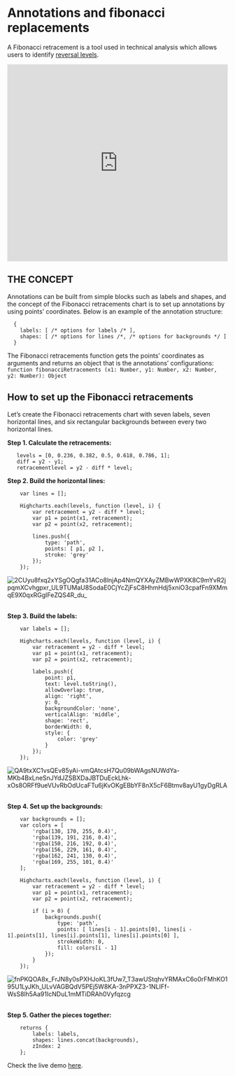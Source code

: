 Annotations and fibonacci replacements
===

A Fibonacci retracement is a tool used in technical analysis which allows users to identify [reversal levels](http://www.investopedia.com/terms/f/fibonacciretracement.asp).

<iframe style="width: 100%; height: 450px; border: none;" src="https://www.highcharts.com/samples/embed/stock/annotations/fibonacci-retracements" allow="fullscreen"></iframe>


THE CONCEPT
-----------

Annotations can be built from simple blocks such as labels and shapes, and the concept of the Fibonacci retracements chart is to set up annotations by using points’ coordinates. Below is an example of the annotation structure:

    
      {
        labels: [ /* options for labels /* ],
        shapes: [ /* options for lines /*, /* options for backgrounds */ ]
      }
    

The Fibonacci retracements function gets the points’ coordinates as arguments and returns an object that is the annotations’ configurations: `function fibonacciRetracements (x1: Number, y1: Number, x2: Number, y2: Number): Object`

How to set up the Fibonacci retracements
----------------------------------------

Let’s create the Fibonacci retracements chart with seven labels, seven horizontal lines, and six rectangular backgrounds between every two horizontal lines.

**Step 1. Calculate the retracements:**

    
       levels = [0, 0.236, 0.382, 0.5, 0.618, 0.786, 1];
       diff = y2 - y1;
       retracementlevel = y2 - diff * level;
    

**Step 2. Build the horizontal lines:**

    
        var lines = [];
    
        Highcharts.each(levels, function (level, i) {
            var retracement = y2 - diff * level;
            var p1 = point(x1, retracement);
            var p2 = point(x2, retracement);
    
            lines.push({
                type: 'path',
                points: [ p1, p2 ],
                stroke: 'grey'
            });
        });
    

![2CUyu8fxq2xYSgOQgfa31ACo8lnjAp4NmQYXAyZMBwWPXK8C9mYvR2jpqmXCvhgpxr_UL9TUMaU8SodaE0CjYcZjFsC8HhmHdj5xniO3cpafFn9XMmqE9X0qxRGgIFeZQS4R_du_](https://lh4.googleusercontent.com/2CUyu8fxq2xYSgOQgfa31ACo8lnjAp4NmQYXAyZMBwWPXK8C9mYvR2jpqmXCvhgpxr_UL9TUMaU8SodaE0CjYcZjFsC8HhmHdj5xniO3cpafFn9XMmqE9X0qxRGgIFeZQS4R_du_) 

**Step 3. Build the labels:**

    
        var labels = [];
    
        Highcharts.each(levels, function (level, i) {
            var retracement = y2 - diff * level;
            var p1 = point(x1, retracement);
            var p2 = point(x2, retracement);
    
            labels.push({
                point: p1,
                text: level.toString(),
                allowOverlap: true,
                align: 'right',
                y: 0,
                backgroundColor: 'none',
                verticalAlign: 'middle',
                shape: 'rect',
                borderWidth: 0,
                style: {
                    color: 'grey'
                }
            });
        });
    

![QA9txXC1vsQEv85yAi-vmQAtcsH7Qu09bWAgsNUWdYa-MKb4BxLneSnJYdJZSBXDaJBTDuEckLhk-xOs8ORFf9ueVUvRbOdUcaFTu6jKvOKgEBbYF8nX5cF6Btmv8ayU1gyDgRLA](https://lh6.googleusercontent.com/QA9txXC1vsQEv85yAi-vmQAtcsH7Qu09bWAgsNUWdYa-MKb4BxLneSnJYdJZSBXDaJBTDuEckLhk-xOs8ORFf9ueVUvRbOdUcaFTu6jKvOKgEBbYF8nX5cF6Btmv8ayU1gyDgRLA) 

**Step 4. Set up the backgrounds:**

    
        var backgrounds = [];
        var colors = [
            'rgba(130, 170, 255, 0.4)',
            'rgba(139, 191, 216, 0.4)',
            'rgba(150, 216, 192, 0.4)',
            'rgba(156, 229, 161, 0.4)',
            'rgba(162, 241, 130, 0.4)',
            'rgba(169, 255, 101, 0.4)'
        ];
    
        Highcharts.each(levels, function (level, i) {
            var retracement = y2 - diff * level;
            var p1 = point(x1, retracement);
            var p2 = point(x2, retracement);
    
            if (i > 0) {
                backgrounds.push({
                    type: 'path',
                    points: [ lines[i - 1].points[0], lines[i - 1].points[1], lines[i].points[1], lines[i].points[0] ],
                    strokeWidth: 0,
                    fill: colors[i - 1]
                });
            }
        });
    

![fnPKQOA8x_FrJN8y0sPXHJoKL3fUw7_T3awUStqhvYRMAxC6o0rFMhKO195U1LyJKh_ULvVAGBQdV5PEj5W8KA-3nPPXZ3-1NLIFf-WsS8lh5Aa91IcNDuL1mMTiDRAh0Vyfqzcg](https://lh5.googleusercontent.com/fnPKQOA8x_FrJN8y0sPXHJoKL3fUw7_T3awUStqhvYRMAxC6o0rFMhKO195U1LyJKh_ULvVAGBQdV5PEj5W8KA-3nPPXZ3-1NLIFf-WsS8lh5Aa91IcNDuL1mMTiDRAh0Vyfqzcg) 

**Step 5. Gather the pieces together:**

    
        returns {
            labels: labels,
            shapes: lines.concat(backgrounds),
            zIndex: 2
        };
    

Check the live demo [here](http://jsfiddle.net/gh/get/library/pure/highcharts/highcharts/tree/master/samples/stock/annotations/fibonacci-retracements).
